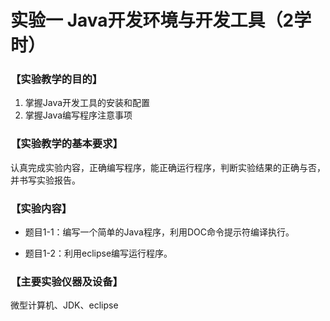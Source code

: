 # 实验一 Java开发环境与开发工具（2学时）

### 【实验教学的目的】

1. 掌握Java开发工具的安装和配置
2. 掌握Java编写程序注意事项

### 【实验教学的基本要求】

认真完成实验内容，正确编写程序，能正确运行程序，判断实验结果的正确与否，并书写实验报告。

### 【实验内容】

- 题目1-1：编写一个简单的Java程序，利用DOC命令提示符编译执行。

- 题目1-2：利用eclipse编写运行程序。

### 【主要实验仪器及设备】

微型计算机、JDK、eclipse
